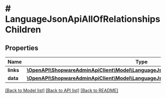 # # LanguageJsonApiAllOfRelationshipsChildren

## Properties

Name | Type | Description | Notes
------------ | ------------- | ------------- | -------------
**links** | [**\OpenAPI\ShopwareAdminApiClient\Model\LanguageJsonApiAllOfRelationshipsChildrenLinks**](LanguageJsonApiAllOfRelationshipsChildrenLinks.md) |  | [optional]
**data** | [**\OpenAPI\ShopwareAdminApiClient\Model\LanguageJsonApiAllOfRelationshipsChildrenData[]**](LanguageJsonApiAllOfRelationshipsChildrenData.md) |  | [optional]

[[Back to Model list]](../../README.md#models) [[Back to API list]](../../README.md#endpoints) [[Back to README]](../../README.md)
